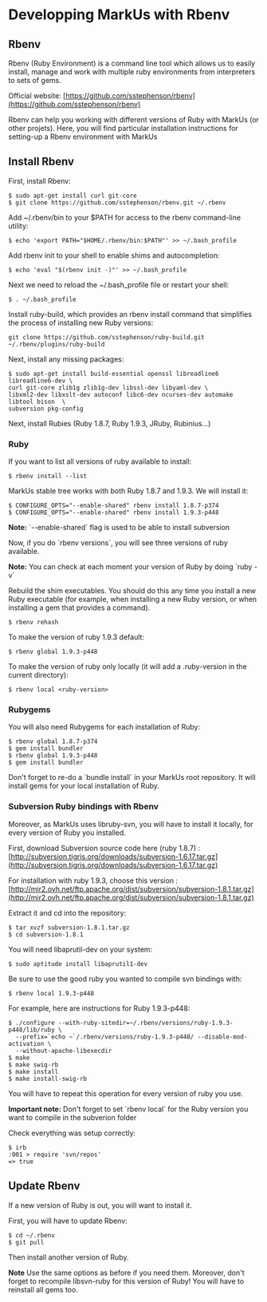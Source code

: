 Developping MarkUs with Rbenv
=============================

Rbenv
-----

Rbenv (Ruby Environment) is a command line tool which allows us to easily install, manage and work with multiple ruby environments from interpreters to sets of gems.

Official website: [https://github.com/sstephenson/rbenv](https://github.com/sstephenson/rbenv)

Rbenv can help you working with different versions of Ruby with MarkUs (or other projets). Here, you will find particular installation instructions for setting-up a Rbenv environment with MarkUs

Install Rbenv
-------------

First, install Rbenv:

    $ sudo apt-get install curl git-core
    $ git clone https://github.com/sstephenson/rbenv.git ~/.rbenv

Add \~/.rbenv/bin to your $PATH for access to the rbenv command-line utility:

    $ echo 'export PATH="$HOME/.rbenv/bin:$PATH"' >> ~/.bash_profile

Add rbenv init to your shell to enable shims and autocompletion:

    $ echo 'eval "$(rbenv init -)"' >> ~/.bash_profile

Next we need to reload the \~/.bash\_profile file or restart your shell:

    $ . ~/.bash_profile

Install ruby-build, which provides an rbenv install command that simplifies the process of installing new Ruby versions:

    git clone https://github.com/sstephenson/ruby-build.git ~/.rbenv/plugins/ruby-build

Next, install any missing packages:

    $ sudo apt-get install build-essential openssl libreadline6 libreadline6-dev \
    curl git-core zlib1g zlib1g-dev libssl-dev libyaml-dev \
    libxml2-dev libxslt-dev autoconf libc6-dev ncurses-dev automake libtool bison  \
    subversion pkg-config

Next, install Rubies (Ruby 1.8.7, Ruby 1.9.3, JRuby, Rubinius…)

### Ruby

If you want to list all versions of ruby available to install:

    $ rbenv install --list

MarkUs stable tree works with both Ruby 1.8.7 and 1.9.3. We will install it:

    $ CONFIGURE_OPTS="--enable-shared" rbenv install 1.8.7-p374
    $ CONFIGURE_OPTS="--enable-shared" rbenv install 1.9.3-p448

**Note:** \`--enable-shared\` flag is used to be able to install subversion

Now, if you do \`rbenv versions\`, you will see three versions of ruby available.

**Note:** You can check at each moment your version of Ruby by doing \`ruby -v\`

Rebuild the shim executables. You should do this any time you install a new Ruby executable (for example, when installing a new Ruby version, or when installing a gem that provides a command).

    $ rbenv rehash

To make the version of ruby 1.9.3 default:

    $ rbenv global 1.9.3-p448

To make the version of ruby only locally (it will add a .ruby-version in the current directory):

    $ rbenv local <ruby-version>

### Rubygems

You will also need Rubygems for each installation of Ruby:

    $ rbenv global 1.8.7-p374
    $ gem install bundler
    $ rbenv global 1.9.3-p448
    $ gem install bundler

Don't forget to re-do a \`bundle install\` in your MarkUs root repository. It will install gems for your local installation of Ruby.

### Subversion Ruby bindings with Rbenv

Moreover, as MarkUs uses libruby-svn, you will have to install it locally, for every version of Ruby you installed.

First, download Subversion source code here (ruby 1.8.7) : [http://subversion.tigris.org/downloads/subversion-1.6.17.tar.gz](http://subversion.tigris.org/downloads/subversion-1.6.17.tar.gz)

For installation with ruby 1.9.3, choose this version : [http://mir2.ovh.net/ftp.apache.org/dist/subversion/subversion-1.8.1.tar.gz](http://mir2.ovh.net/ftp.apache.org/dist/subversion/subversion-1.8.1.tar.gz)

Extract it and cd into the repository:

    $ tar xvzf subversion-1.8.1.tar.gz
    $ cd subversion-1.8.1

You will need libaprutil-dev on your system:

    $ sudo aptitude install libaprutil1-dev

Be sure to use the good ruby you wanted to compile svn bindings with:

    $ rbenv local 1.9.3-p448

For example, here are instructions for Ruby 1.9.3-p448:

    $ ./configure --with-ruby-sitedir=~/.rbenv/versions/ruby-1.9.3-p448/lib/ruby \
      --prefix=`echo ~`/.rbenv/versions/ruby-1.9.3-p448/ --disable-mod-activation \
      --without-apache-libexecdir
    $ make
    $ make swig-rb
    $ make install
    $ make install-swig-rb

You will have to repeat this operation for every version of ruby you use.

**Important note:** Don't forget to set \`rbenv local\` for the Ruby version you want to compile in the subverion folder

Check everything was setup correctly:

    $ irb
    :001 > require 'svn/repos'
    => true  

Update Rbenv
------------

If a new version of Ruby is out, you will want to install it.

First, you will have to update Rbenv:

    $ cd ~/.rbenv
    $ git pull

Then install another version of Ruby.

**Note** Use the same options as before if you need them. Moreover, don't forget to recompile libsvn-ruby for this version of Ruby! You will have to reinstall all gems too.

